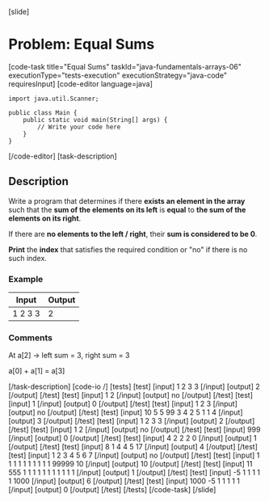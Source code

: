 [slide]
# Problem: Equal Sums
[code-task title="Equal Sums" taskId="java-fundamentals-arrays-06" executionType="tests-execution" executionStrategy="java-code" requiresInput]
[code-editor language=java]
```
import java.util.Scanner;

public class Main {
    public static void main(String[] args) {
        // Write your code here
    }
}
```
[/code-editor]
[task-description]
## Description
Write a program that determines if there **exists an element in the array** such that the **sum of the elements on its left** is **equal** to **the sum of the elements on its right**.

If there are **no elements to the left / right**, their **sum is considered to be 0**.

**Print** the **index** that satisfies the required condition or "no" if there is no such index.

### Example
| **Input** | **Output** |
| --- | --- |
| 1 2 3 3 | 2 |

### Comments
At a\[2\] -> left sum = 3, right sum = 3

a\[0\] + a\[1\] = a\[3\]

[/task-description]
[code-io /]
[tests]
[test]
[input]
1 2 3 3
[/input]
[output]
2
[/output]
[/test]
[test]
[input]
1 2
[/input]
[output]
no
[/output]
[/test]
[test]
[input]
1
[/input]
[output]
0
[/output]
[/test]
[test]
[input]
1 2 3
[/input]
[output]
no
[/output]
[/test]
[test]
[input]
10 5 5 99 3 4 2 5 1 1 4
[/input]
[output]
3
[/output]
[/test]
[test]
[input]
1 2 3 3
[/input]
[output]
2
[/output]
[/test]
[test]
[input]
1 2
[/input]
[output]
no
[/output]
[/test]
[test]
[input]
999
[/input]
[output]
0
[/output]
[/test]
[test]
[input]
4 2 2 2 0
[/input]
[output]
1
[/output]
[/test]
[test]
[input]
8 1 4 4 5 17
[/input]
[output]
4
[/output]
[/test]
[test]
[input]
1 2 3 4 5 6 7
[/input]
[output]
no
[/output]
[/test]
[test]
[input]
1 1 1 1 1 1 1 1 1 1 99999 10
[/input]
[output]
10
[/output]
[/test]
[test]
[input]
11 555 1 1 1 1 1 1 1 1 1 1 1
[/input]
[output]
1
[/output]
[/test]
[test]
[input]
-5 1 1 1 1 1 1000
[/input]
[output]
6
[/output]
[/test]
[test]
[input]
1000 -5 1 1 1 1 1
[/input]
[output]
0
[/output]
[/test]
[/tests]
[/code-task]
[/slide]